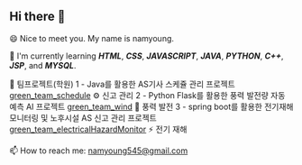 ## Hi there 👋
😄 Nice to meet you. My name is namyoung.

🌱 I'm currently learning ***HTML***, ***CSS***, ***JAVASCRIPT***, ***JAVA***, ***PYTHON***, ***C++***, ***JSP***, and ***MYSQL***.

👯 팀프로젝트(학원)
  1 - Java를 활용한 AS기사 스케쥴 관리 프로젝트 [green_team_schedule](https://github.com/namyoung545/green_team_schedule)
    ⚙ 신고 관리
  2 - Python Flask를 활용한 풍력 발전량 자동 예측 AI 프로젝트 [green_team_wind](https://github.com/namyoung545/green_team_wind)
    💨 풍력 발전
  3 - spring boot를 활용한 전기재해 모니터링 및 노후시설 AS 신고 관리 프로젝트 [green_team_electricalHazardMonitor](https://github.com/namyoung545/green_team_electricalHazardMonitor)
    ⚡ 전기 재해

📫 How to reach me: namyoung545@gmail.com

<!--
**namyoung545/namyoung545** is a ✨ _special_ ✨ repository because its `README.md` (this file) appears on your GitHub profile.

Here are some ideas to get you started:

- 🔭 I’m currently working on ...
- 🌱 I’m currently learning ...
- 👯 I’m looking to collaborate on ...
- 🤔 I’m looking for help with ...
- 💬 Ask me about ...
- 📫 How to reach me: ...
- 😄 Pronouns: ...
- ⚡ Fun fact: ...
-->
